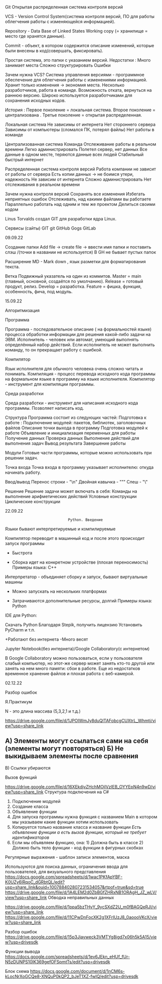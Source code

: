 
Git
Открытая распределенная система контроля версий 

VCS - Version Control System(система контроля версий, ПО для работы облегчения работы с изменяющейся информацией). 

Repository - Data Base of Linked States Working copy (= хранилище = место где хранятся данные). 

Commit - объект, в котором содержится описание изменений, которые были внесены в код(совершать, фиксировать). 

Простая система, это папки с указанием версий. 
Недостатки : 
Много занимает места 
Сложно структурировать 
Ошибки 

Зачем нужна VCS? 
Система управления версиями - программное обеспечение для облегчения работы с изменениями информацией. 
Хранит только изменения -> экономия места.
Несколько разработчиков, работа в команде. 
Возможность отката, вернуться на раннюю версию. 
Широко используется разработчиками для сохранения исходных кодов. 

История :
Первое поколение = локальная система. 
Второе поколение = централизована . 
Третье поколение = открытая распределенная. 

Локальная система 
Не зависимы от интернета 
Нет стороннего сервера 
Зависимы от компьютеры (сломался ПК, потерял файлы) 
Нет работы в команде 

Централизованная система
Команда 
Отслеживание работы в реальном времени
Легко администрировать 
Полетел сервер, нет данных 
Все данные в одном месте, теряются данные всех людей 
Стабильный быстрый интернет 

Распределенная система контроля версий 
Работа компании не зависит от работы от сервера 
Есть копии данных -> не боимся утери, надежность 
Не зависим от интернета 
Сложно администрировать 
Нет отслеживания в реальном времени 

Зачем нужна контроля версий 
Сохранять все изменения 
Избегать неприятных ошибок 
Отслеживать, над какими файлами вы работаете 
Параллельно работать над одним и тем же проектом 
Делиться своими кодом 

Linus Torvalds создал GIT для разработки ядра Linux. 

Сервисы (сайты) GIT
git 
GitHub 
Gogs 
GitLab 

09.09.22

Создание папки 
Add file -> create file -> ввести имя папки и поставить слэш /(точки в названии не используется) 
В GH  не бывает пустых папок 
 
Расширение MD - Mark down , язык разметки для форматирования текста. 

Ветка 
Подвижный указатель на один из коммитов. 
Master = main (главный, основной, создаётся по умолчанию). 
Release = готовый продукт, релиз. 
Develop = разработка. 
Feature = фишка, функция, особенность, фича, под модуль. 

15.09.22

 Алгоритмизация 

Программа 

Программа - последовательное описание ( на формальностей языке) процесса обработки информации для решения какой-либо задачи на ЭВМ. 
 Исполнитель - человек или автомат, умеющий выполнять определённый набор действий. 
Если исполнитель не может выполнить команду, то он прекращает работу с ошибкой. 

Компилятор 

Язык исполнителя для обычного человека очень сложно читать и понимать. 
Компиляция - процесс перевода исходного кода программы на формальном языке в программу на языке исполнителя. 
Компилятор - инструмент для компиляции программы. 

Среда разработки 

Среда разработки - инструмент для написания исходного кода программы. 
Позволяет написать код. 

Структура 
Программа состоит из следующих частей:
Подготовка к работе :
Подключение модулей: пакетов, библиотек, заголовочных файлов 
Описание точки выхода в программу 
Подготовка модулей к работе
Объявление и инициализация переменных для работы 
Получение данных 
Проверка данных 
Выполнение действий для выполнения задач 
Вывод результата 
Завершение работы 

Модули 
Готовые части программы, которые можно использовать при решении задач. 

Точка входа 
Точка входа в программу указывает исполнителю: откуда начинать работу. 
 
Ввод/вывод
 Перенос строки - "\n" 
Двойная кавычка - "\""
Слеш - "\\"

Решение 
Решение задачи может включать в себя: 
Команды на выполнение арифметических действий 
Условные конструкции 
Циклические конструкции 


22.09.22

                                 Python. Введение

Языки бывают интерпретируемые и компилируемые

Компилятор переводит в машинный код и после этого происходит запуск программы
+ Быстрота
- Сборка идет на конкретном устройстве (плохая переносимость)
Примеры языка: C++

Интерпретатор - объединяет сборку и запуск, бывают виртуальные машины
+ Можно запускать на нескольких платформах
- Затрачиваются дополнительные ресурсы, долгий
Примеры языка: Python



IDE для Python:

Скачать Python
Благодаря Stepik, получить лицензию
Установить PyCharm и т.п.

+Работают без интернета
-Много весят


Jupyter Notebook(без интернета)/Google Collaboratory(с интернетом)

В Google Collaboratory можно пользоваться, если у пользователя слабый компьютер, но этот-же сервер может занять кто-то другой или занять на нем много памяти: сбои в работе. Еще из недостатков временное хранение файлов и плохая работа с веб-камерой.

02.12.22

Разбор ошибок

Я.Практикум

N - это длина массива (5,3,2,1 и т.д.)

https://drive.google.com/file/d/1JPOIWmJy8duQlTAFobcgCUXtrL_Whmtj/view?usp=share_link

А) Элементы могут ссылаться сами на себя (элементы могут повторяться)
Б) Не выкидываем элементы после сравнения
---
В) Ссылки убираются


Вызов функций

https://drive.google.com/file/d/16XEkdjvZHchMOjlVzIEB_OYYEpN4n9wD/view?usp=share_link
Структура подключения на C#

1) Подключение модулей
2) Создание класса
3) Объявление функции
4) Для запуска программы нужна функция с названием Main в котором мы указываем какие функции хотим использовать
5) Копируется только название класса и название функции
*Есть объявление функции а есть вызов функции, который не требует идентификаторов*
6) Если мы объявляем функцию, она: 1) Должна быть в классе 2) Должно быть тело функции - код функции в фигурных скобках

Регулярные выражения - шаблон записи элементов, маска

Используются для поиска данных, ограничения ввода для пользователей, для визуального представления
https://docs.google.com/spreadsheets/d/1wac1PKfApYBF-K0UZy6IRqoC_dGRbtQL/edit?usp=share_link&ouid=100788402807231534057&rtpof=true&sd=true
https://drive.google.com/file/d/1A4LEM2d0ZbBGfZHRxNB1ORAgH_JZ_wLV/view?usp=share_link
Обводка неправильных данных

https://drive.google.com/file/d/1ppa5bzTHvY_9ycSXdZ2U_m0fBAGQeRJI/view?usp=share_link
https://drive.google.com/file/d/11CPwDnFocXK2g1XFrIUzJ8_0aoooVKcX/view?usp=share_link



Разбор ошибок
https://drive.google.com/file/d/15p3Jjayweck3VMTYg8igd7x06h5k5A15/view?usp=drivesdk


Функции вывода
https://docs.google.com/spreadsheets/d/1ev6JEkn_eHUf_fUr-N5zDUNPS10lK369gefOFSpmtTs/edit?usp=drivesdk

Блок схема
https://docs.google.com/document/d/1nCM6s-kLocNrXoGCQe8-XNQuP0kQP2_bJeT1XZ-fwlQ/edit?usp=drivesdk
